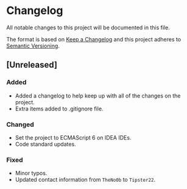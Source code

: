 # Changelog
All notable changes to this project will be documented in this file.

The format is based on [Keep a Changelog](http://keepachangelog.com/en/1.0.0/)
and this project adheres to [Semantic Versioning](http://semver.org/spec/v2.0.0.html).

## [Unreleased]
### Added
* Added a changelog to help keep up with all of the changes on the project.
* Extra items added to .gitignore file.

### Changed
* Set the project to ECMAScript 6 on IDEA IDEs.
* Code standard updates.

<!-- ### Removed -->
### Fixed
* Minor typos.
* Updated contact information from `TheNo0b` to `Tipster22`.

<!-- ### Breaking  -->
<!-- ### Deprecated -->